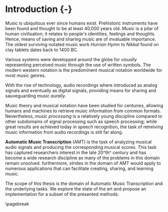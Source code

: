 # Introduction {-}

Music is ubiquitous ever since humans exist.
Prehistoric instruments have been found and thought to be at least
40,000 years old.
Music is a pilar of human civilisation; it relates to people's identities,
feelings and thoughts.
Hence, means of saving and sharing music are of invaluable importance.
The oldest surviving notated music work *Hurrian Hymn to Nikkal*
found on clay tablets dates back to 1400 BC.

Various systems were developped around the globe for *visually*
representing perceived music through the use of written symbols.
The modern western notation is the predominent musical notation
worldwide for most music genres.

With the rise of technology, audio recordings where introduced
as analog signals and eventually as digital signals,
providing means for sharing and sauveguarding music *aurally*.

Music theory and musical notation have been studied for centuries,
allowing humans and machines to retrieve music information
from common formats.
Nevertheless, *music processing* is a relatively young discipline
compared to other subdomains of signal processing such as speech
processing; while great results are achieved today in speech recognition,
the task of retreiving music information from audio recordings
is still far along.

**Automatic Music Transcription** (AMT) is the task of analyzing
musical audio signals and producing the corresponding musical scores.
This task has captured researchers interest in the late 20^th^ century
and has become a wide research discipline as many of the problems
in this domain remain unsolved.
furthermore, strides in the domain of AMT would apply to numerous
applications that can facilitate creating, sharing, and learning music.

The scope of this thesis is the domain of Automatic Music Transcription
and the underlying tasks.
We explore the state of the art and propose an implementation
for a subset of the presented methods.

\pagebreak